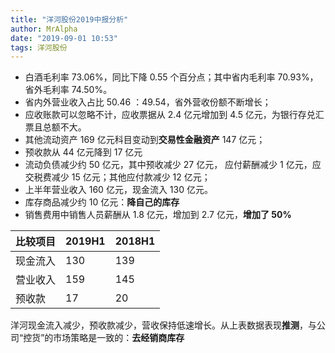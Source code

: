 ```yaml
---
title: "洋河股份2019中报分析"
author: MrAlpha
date: "2019-09-01 10:53"
tags: 洋河股份
---
```


- 白酒毛利率 73.06%，同比下降 0.55 个百分点；其中省内毛利率 70.93%，省外毛利率 74.50%。
- 省内外营业收入占比 50.46 ：49.54，省外营收份额不断增长；
- 应收账款可以忽略不计，应收票据从 2.4 亿元增加到 4.5 亿元，为银行存兑汇票且总额不大。
- 其他流动资产 169 亿元科目变动到**交易性金融资产** 147 亿元；
- 预收款从 44 亿元降到 17 亿元
- 流动负债减少约 50 亿元，其中预收减少 27 亿元， 应付薪酬减少 1 亿元，应交税费减少 15 亿元；其他应付款减少 12 亿元；
- 上半年营业收入 160 亿元，现金流入 130 亿元。
- 库存商品减少约 10 亿元：**降自己的库存**
- 销售费用中销售人员薪酬从 1.8 亿元，增加到 2.7 亿元，**增加了 50%**

| 比较项目 | 2019H1 | 2018H1 |
| -------- | ------ | ------ |
| 现金流入 | 130    | 139    |
| 营业收入 | 159    | 145    |
| 预收款   | 17     | 20     |

洋河现金流入减少，预收款减少，营收保持低速增长。从上表数据表现**推测**，与公司“控货”的市场策略是一致的：**去经销商库存**
